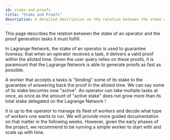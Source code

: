 ```yaml
---
id: stake-and-proofs
title: "Stake and Proofs"
description: A detailed description on the relation between the stake of an operator and the proof generation tasks it must fulfill
---
```


This page describes the relation between the stake of an operator and the proof generation tasks it must fulfill.

In Lagrange Network, the stake of an operator is used to guarantee liveness: that when an operator receives a task, it delivers a valid proof within the alloted time. Given the user query relies on these proofs, it is paramount that the Lagrange Network is able to generate proofs as fast as possible.

A worker that accepts a tasks is "binding" some of its stake to the guarantee of answering back the proof in the alloted time. We can say some of its stake becomes now "active". An operator can take multiple tasks at once, as once as the amount of "active stake" does not grow more than its total stake delegated on the Lagrange Network !

It is up to the operator to manage its fleet of workers and decide what type of workers one wants to run. We will provide more guided documentation on that matter in the following weeks. However, given the early phases of the project, we recommend to be running a simple worker to start with and scale up with time.
